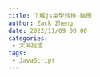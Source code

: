 ```yaml
---
title: 了解js类型转换-脑图
author: Zack Zheng
date: 2022/11/09 00:00
categories:
 - 大海拾遗
tags:
 - JavaScript
---
```



<simple-img src="了解js类型转换.png" />

